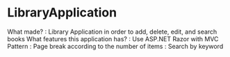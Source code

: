 # LibraryApplication
What made?
 : Library Application in order to add, delete, edit, and search books
What features this application has?
 : Use ASP.NET Razor with MVC Pattern
 : Page break according to the number of items
 : Search by keyword
